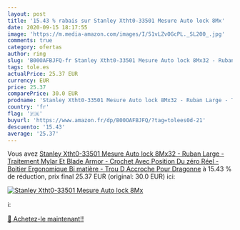 ```yaml
---
layout: post
title: '15.43 % rabais sur Stanley Xtht0-33501 Mesure Auto lock 8Mx'
date: 2020-09-15 18:17:55
image: 'https://m.media-amazon.com/images/I/51vLZvOGcPL._SL200_.jpg'
comments: true
category: ofertas
author: ring
slug: 'B00OAFBJFQ-fr Stanley Xtht0-33501 Mesure Auto lock 8Mx32 - Ruban Large -...'
tags: tole.es
actualPrice: 25.37 EUR
currency: EUR
price: 25.37
comparePrice: 30.0 EUR
prodname: 'Stanley Xtht0-33501 Mesure Auto lock 8Mx32 - Ruban Large - Traitement Mylar Et Blade Armor - Crochet Avec Position Du zéro Réel - Boitier Ergonomique Bi matière - Trou D Accroche Pour Dragonne'
country: 'fr'
flag: '🇫🇷'
buyurl: 'https://www.amazon.fr/dp/B00OAFBJFQ/?tag=tolees0d-21'
descuento: '15.43'
average: '25.37'
---
```


Vous avez [Stanley Xtht0-33501 Mesure Auto lock 8Mx32 - Ruban Large - Traitement Mylar Et Blade Armor - Crochet Avec Position Du zéro Réel - Boitier Ergonomique Bi matière - Trou D Accroche Pour Dragonne](https://www.amazon.fr/dp/B00OAFBJFQ/?tag=tolees0d-21)  à  15.43 % de réduction, prix final  25.37 EUR (original: 30.0 EUR) ici:

[![Stanley Xtht0-33501 Mesure Auto lock 8Mx](https://m.media-amazon.com/images/I/51vLZvOGcPL._SL200_.jpg)](https://www.amazon.fr/dp/B00OAFBJFQ/?tag=tolees0d-21)

ℹ️:


[🛒 Achetez-le maintenant!!](https://www.amazon.fr/dp/B00OAFBJFQ/?tag=tolees0d-21)
